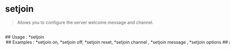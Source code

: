 # setjoin

> Allows you to configure the server welcome message and channel.

<br>
## Usage :
*setjoin <option> <argument> 
## Examples :
*setjoin on,
<br>*setjoin off,
<br>*setjoin reset,
<br>*setjoin channel <mention>,
<br>*setjoin message <message>,
<br>*setjoin options
## Aliases :
configjoin,
<br>joinconfig
## NSFW ?
- No
## Permissions :
Bot: Manage messages
<br>
User: Manage messages
## Slowmode :
- 3 seconds
## Premium Level
- No premium